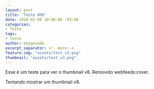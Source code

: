 ```yaml
---
layout: post
title: 'Teste 008'
date: 2018-03-08 10:00:00 -03:00
categories:
- Teste
tags:
- teste
author: mhagnumdw
excerpt_separator: <!--more-->
feature-img: "assets/test_v3.png"
thumbnail: "assets/test_v3.png"
---
```


Esse é um teste para ver o thumbnail v8. Removido webfeeds:cover.

<!--more-->

Tentando mostrar um thumbnail v8.